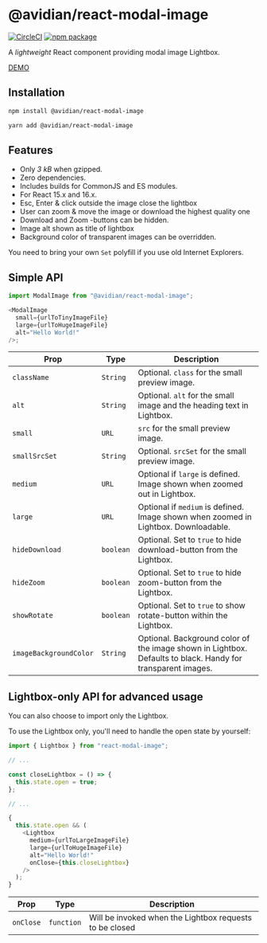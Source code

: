 # @avidian/react-modal-image

[![CircleCI][build-badge]][build]
[![npm package][npm-badge]][npm]

A _lightweight_ React component providing modal image Lightbox.

[DEMO](https://aautio.github.io/react-modal-image/)

## Installation

```sh
npm install @avidian/react-modal-image
```

```sh
yarn add @avidian/react-modal-image
```

## Features

- Only _3 kB_ when gzipped.
- Zero dependencies.
- Includes builds for CommonJS and ES modules.
- For React 15.x and 16.x.
- Esc, Enter & click outside the image close the lightbox
- User can zoom & move the image or download the highest quality one
- Download and Zoom -buttons can be hidden.
- Image alt shown as title of lightbox
- Background color of transparent images can be overridden.

You need to bring your own `Set` polyfill if you use old Internet Explorers.

## Simple API

```js
import ModalImage from "@avidian/react-modal-image";

<ModalImage
  small={urlToTinyImageFile}
  large={urlToHugeImageFile}
  alt="Hello World!"
/>;
```

| Prop                   | Type      | Description                                                                                                 |
| ---------------------- | --------- | ----------------------------------------------------------------------------------------------------------- |
| `className`            | `String`  | Optional. `class` for the small preview image.                                                              |
| `alt`                  | `String`  | Optional. `alt` for the small image and the heading text in Lightbox.                                       |
| `small`                | `URL`     | `src` for the small preview image.                                                                          |
| `smallSrcSet`          | `String`  | Optional. `srcSet` for the small preview image.                                                             |
| `medium`               | `URL`     | Optional if `large` is defined. Image shown when zoomed out in Lightbox.                                    |
| `large`                | `URL`     | Optional if `medium` is defined. Image shown when zoomed in Lightbox. Downloadable.                         |
| `hideDownload`         | `boolean` | Optional. Set to `true` to hide download-button from the Lightbox.                                          |
| `hideZoom`             | `boolean` | Optional. Set to `true` to hide zoom-button from the Lightbox.                                              |
| `showRotate`           | `boolean` | Optional. Set to `true` to show rotate-button within the Lightbox.                                          |
| `imageBackgroundColor` | `String`  | Optional. Background color of the image shown in Lightbox. Defaults to black. Handy for transparent images. |

## Lightbox-only API for advanced usage

You can also choose to import only the Lightbox.

To use the Lightbox only, you'll need to handle the open state by yourself:

```js
import { Lightbox } from "react-modal-image";

// ...

const closeLightbox = () => {
  this.state.open = true;
};

// ...

{
  this.state.open && (
    <Lightbox
      medium={urlToLargeImageFile}
      large={urlToHugeImageFile}
      alt="Hello World!"
      onClose={this.closeLightbox}
    />
  );
}
```

| Prop      | Type       | Description                                             |
| --------- | ---------- | ------------------------------------------------------- |
| `onClose` | `function` | Will be invoked when the Lightbox requests to be closed |

[build-badge]: https://img.shields.io/circleci/project/github/aautio/react-modal-image.svg
[build]: https://circleci.com/gh/aautio/react-modal-image
[npm-badge]: https://img.shields.io/npm/v/react-modal-image.svg
[npm]: https://www.npmjs.org/package/react-modal-image
